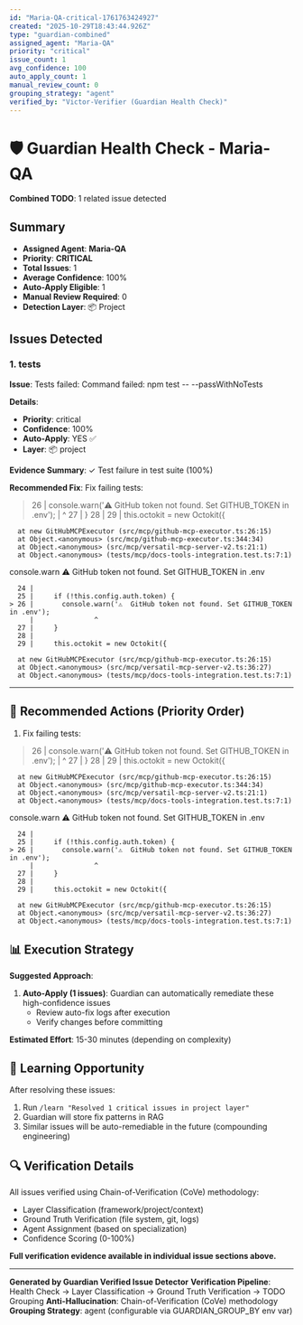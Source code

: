 ```yaml
---
id: "Maria-QA-critical-1761763424927"
created: "2025-10-29T18:43:44.926Z"
type: "guardian-combined"
assigned_agent: "Maria-QA"
priority: "critical"
issue_count: 1
avg_confidence: 100
auto_apply_count: 1
manual_review_count: 0
grouping_strategy: "agent"
verified_by: "Victor-Verifier (Guardian Health Check)"
---
```


# 🛡️ Guardian Health Check - Maria-QA

**Combined TODO**: 1 related issue detected

## Summary

- **Assigned Agent**: **Maria-QA**
- **Priority**: **CRITICAL**
- **Total Issues**: 1
- **Average Confidence**: 100%
- **Auto-Apply Eligible**: 1
- **Manual Review Required**: 0
- **Detection Layer**: 📦 Project

## Issues Detected

### 1. tests

**Issue**: Tests failed: Command failed: npm test -- --passWithNoTests


**Details**:
- **Priority**: critical
- **Confidence**: 100%
- **Auto-Apply**: YES ✅
- **Layer**: 📦 project

**Evidence Summary**: ✓ Test failure in test suite (100%)

**Recommended Fix**: Fix failing tests:
 > 26 |       console.warn('⚠️  GitHub token not found. Set GITHUB_TOKEN in .env');
         |               ^
      27 |     }
      28 |
      29 |     this.octokit = new Octokit({

      at new GitHubMCPExecutor (src/mcp/github-mcp-executor.ts:26:15)
      at Object.<anonymous> (src/mcp/github-mcp-executor.ts:344:34)
      at Object.<anonymous> (src/mcp/versatil-mcp-server-v2.ts:21:1)
      at Object.<anonymous> (tests/mcp/docs-tools-integration.test.ts:7:1)

  console.warn
    ⚠️  GitHub token not found. Set GITHUB_TOKEN in .env

      24 |
      25 |     if (!this.config.auth.token) {
    > 26 |       console.warn('⚠️  GitHub token not found. Set GITHUB_TOKEN in .env');
         |               ^
      27 |     }
      28 |
      29 |     this.octokit = new Octokit({

      at new GitHubMCPExecutor (src/mcp/github-mcp-executor.ts:26:15)
      at Object.<anonymous> (src/mcp/versatil-mcp-server-v2.ts:36:27)
      at Object.<anonymous> (tests/mcp/docs-tools-integration.test.ts:7:1)



---

## 🎯 Recommended Actions (Priority Order)

1. Fix failing tests:
 > 26 |       console.warn('⚠️  GitHub token not found. Set GITHUB_TOKEN in .env');
         |               ^
      27 |     }
      28 |
      29 |     this.octokit = new Octokit({

      at new GitHubMCPExecutor (src/mcp/github-mcp-executor.ts:26:15)
      at Object.<anonymous> (src/mcp/github-mcp-executor.ts:344:34)
      at Object.<anonymous> (src/mcp/versatil-mcp-server-v2.ts:21:1)
      at Object.<anonymous> (tests/mcp/docs-tools-integration.test.ts:7:1)

  console.warn
    ⚠️  GitHub token not found. Set GITHUB_TOKEN in .env

      24 |
      25 |     if (!this.config.auth.token) {
    > 26 |       console.warn('⚠️  GitHub token not found. Set GITHUB_TOKEN in .env');
         |               ^
      27 |     }
      28 |
      29 |     this.octokit = new Octokit({

      at new GitHubMCPExecutor (src/mcp/github-mcp-executor.ts:26:15)
      at Object.<anonymous> (src/mcp/versatil-mcp-server-v2.ts:36:27)
      at Object.<anonymous> (tests/mcp/docs-tools-integration.test.ts:7:1)



## 📊 Execution Strategy

**Suggested Approach**:

1. **Auto-Apply (1 issues)**: Guardian can automatically remediate these high-confidence issues
   - Review auto-fix logs after execution
   - Verify changes before committing


**Estimated Effort**: 15-30 minutes (depending on complexity)

## 🧠 Learning Opportunity

After resolving these issues:
1. Run `/learn "Resolved 1 critical issues in project layer"`
2. Guardian will store fix patterns in RAG
3. Similar issues will be auto-remediable in the future (compounding engineering)

## 🔍 Verification Details

All issues verified using Chain-of-Verification (CoVe) methodology:
- Layer Classification (framework/project/context)
- Ground Truth Verification (file system, git, logs)
- Agent Assignment (based on specialization)
- Confidence Scoring (0-100%)

**Full verification evidence available in individual issue sections above.**

---

**Generated by Guardian Verified Issue Detector**
**Verification Pipeline**: Health Check → Layer Classification → Ground Truth Verification → TODO Grouping
**Anti-Hallucination**: Chain-of-Verification (CoVe) methodology
**Grouping Strategy**: agent (configurable via GUARDIAN_GROUP_BY env var)
